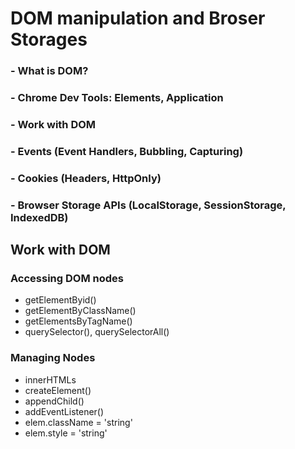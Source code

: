 # DOM manipulation and Broser Storages
### - What is DOM?
### - Chrome Dev Tools: Elements, Application
### - Work with DOM
### - Events (Event Handlers, Bubbling, Capturing)
### - Cookies (Headers, HttpOnly)
### - Browser Storage APIs (LocalStorage, SessionStorage, IndexedDB)

##  Work with DOM
###   Accessing DOM nodes
 - getElementByid()
 - getElementByClassName()
 - getElementsByTagName()
 - querySelector(), querySelectorAll()
###  Managing Nodes
 - innerHTMLs
 - createElement()
 - appendChild()
 - addEventListener()
 - elem.className = 'string'
 - elem.style = 'string'